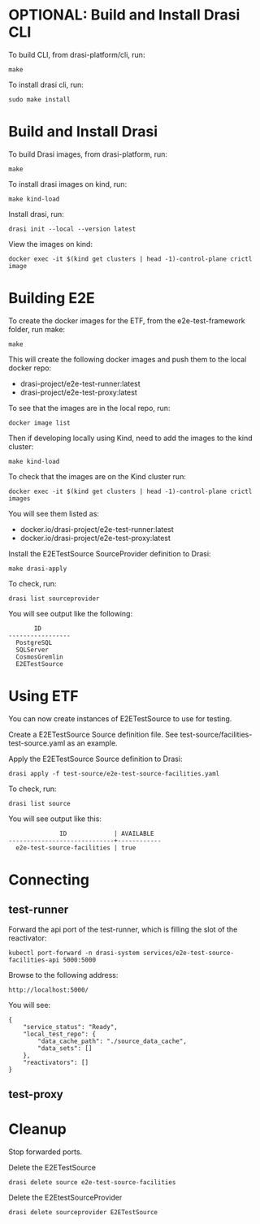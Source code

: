 # OPTIONAL: Build and Install Drasi CLI

To build CLI, from drasi-platform/cli, run:

```
make
```

To install drasi cli, run:

```
sudo make install
```

# Build and Install Drasi 

To build Drasi images, from drasi-platform, run:

```
make
```

To install drasi images on kind, run:

```
make kind-load
```

Install drasi, run:

```
drasi init --local --version latest
```

View the images on kind:

```
docker exec -it $(kind get clusters | head -1)-control-plane crictl image
```

# Building E2E

To create the docker images for the ETF, from the e2e-test-framework folder, run make:

```
make
```

This will create the following docker images and push them to the local docker repo:
- drasi-project/e2e-test-runner:latest
- drasi-project/e2e-test-proxy:latest

To see that the images are in the local repo, run:

```
docker image list
```

Then if developing locally using Kind, need to add the images to the kind cluster:

```
make kind-load
```

To check that the images are on the Kind cluster run:

```
docker exec -it $(kind get clusters | head -1)-control-plane crictl images
```

You will see them listed as:
- docker.io/drasi-project/e2e-test-runner:latest
- docker.io/drasi-project/e2e-test-proxy:latest


Install the E2ETestSource SourceProvider definition to Drasi:

```
make drasi-apply
```

To check, run:

```
drasi list sourceprovider
```

You will see output like the following:

```
       ID
-----------------
  PostgreSQL
  SQLServer
  CosmosGremlin
  E2ETestSource
```

# Using ETF
You can now create instances of E2ETestSource to use for testing.


Create a E2ETestSource Source definition file. See test-source/facilities-test-source.yaml as an example.

Apply the E2ETestSource Source definition to Drasi:

```
drasi apply -f test-source/e2e-test-source-facilities.yaml
```

To check, run:

```
drasi list source
```

You will see output like this:

```
              ID             | AVAILABLE
-----------------------------+------------
  e2e-test-source-facilities | true
```

# Connecting

## test-runner

Forward the api port of the test-runner, which is filling the slot of the reactivator:

```
kubectl port-forward -n drasi-system services/e2e-test-source-facilities-api 5000:5000
```

Browse to the following address:

```
http://localhost:5000/
```

You will see:

```
{
    "service_status": "Ready",
    "local_test_repo": {
        "data_cache_path": "./source_data_cache",
        "data_sets": []
    },
    "reactivators": []
}
```


## test-proxy


# Cleanup

Stop forwarded ports.

Delete the E2ETestSource

```
drasi delete source e2e-test-source-facilities
```

Delete the E2EtestSourceProvider

```
drasi delete sourceprovider E2ETestSource
```

